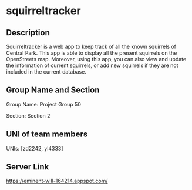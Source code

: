 # squirreltracker
## Description

Squirreltracker is a web app to keep track of all the known squirrels of Central Park. 
This app is able to display all the present squirrels on the OpenStreets map. 
Moreover, using this app, you can also view and update the information of current squirrels, 
or add new squirrels if they are not included in the current database. 

##  Group Name and Section

Group Name: Project Group 50

Section: Section 2

## UNI of team members
UNIs: [zd2242, yl4333]

## Server Link
https://eminent-will-164214.appspot.com/

